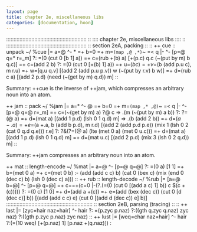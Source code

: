 ```yaml
---
layout: page
title: chapter 2e, miscellaneous libs
categories: [documentation, hoon]
---
```



  ::::::::::::::::::::::::::::::::::::::::::::::::::::::  ::
::::              chapter 2e, miscellaneous libs        ::::
::  ::::::::::::::::::::::::::::::::::::::::::::::::::::::
::                section 2eA, packing                  ::
::
++  cue                                                 ::  unpack
  ~/  %cue
  |=  a=@
  ^-  *
  =+  b=0
  =+  m=`(map ,@ ,*)`~
  =<  q
  |-  ^-  [p=@ q=* r=_m]
  ?:  =(0 (cut 0 [b 1] a))
    =+  c=(rub +(b) a)
    [+(p.c) q.c (~(put by m) b q.c)]
  =+  c=(add 2 b)
  ?:  =(0 (cut 0 [+(b) 1] a))
    =+  u=$(b c)
    =+  v=$(b (add p.u c), m r.u)
    =+  w=[q.u q.v]
    [(add 2 (add p.u p.v)) w (~(put by r.v) b w)]
  =+  d=(rub c a)
  [(add 2 p.d) (need (~(get by m) q.d)) m]
::

Summary: ++cue is the inverse of ++jam, which compresses an arbitrary noun into an atom.


++  jam                                                 ::  pack
  ~/  %jam
  |=  a=*
  ^-  @
  =+  b=0
  =+  m=`(map ,* ,@)`~
  =<  q
  |-  ^-  [p=@ q=@ r=_m]
  =+  c=(~(get by m) a)
  ?@  c
    =>  .(m (~(put by m) a b))
    ?:  ?=(@ a)
      =+  d=(mat a)
      [(add 1 p.d) (lsh 0 1 q.d) m]
    =>  .(b (add 2 b))
    =+  d=$(a -.a)
    =+  e=$(a +.a, b (add b p.d), m r.d)
    [(add 2 (add p.d p.e)) (mix 1 (lsh 0 2 (cat 0 q.d q.e))) r.e]
  ?:  ?&(?=(@ a) (lte (met 0 a) (met 0 u.c)))
    =+  d=(mat a)
    [(add 1 p.d) (lsh 0 1 q.d) m]
  =+  d=(mat u.c)
  [(add 2 p.d) (mix 3 (lsh 0 2 q.d)) m]
::

Summary: ++jam compresses an arbitrary noun into an atom.



++  mat                                                 ::  length-encode
  ~/  %mat
  |=  a=@
  ^-  [p=@ q=@]
  ?:  =(0 a)
    [1 1]
  =+  b=(met 0 a)
  =+  c=(met 0 b)
  :-  (add (add c c) b)
  (cat 0 (bex c) (mix (end 0 (dec c) b) (lsh 0 (dec c) a)))
::
++  rub                                                 ::  length-decode
  ~/  %rub
  |=  [a=@ b=@]
  ^-  [p=@ q=@]
  =+  c==+(c=0 |-(?.(=(0 (cut 0 [(add a c) 1] b)) c $(c +(c)))))
  ?:  =(0 c)
    [1 0]
  =+  d=(add a +(c))
  =+  e=(add (bex (dec c)) (cut 0 [d (dec c)] b))
  [(add (add c c) e) (cut 0 [(add d (dec c)) e] b)]
::::::::::::::::::::::::::::::::::::::::::::::::::::::::::
::                section 2eB, parsing (tracing)        ::
::
++  last  |=  [zyc=hair naz=hair]
          ^-  hair
          ?:  =(p.zyc p.naz)
            ?:((gth q.zyc q.naz) zyc naz)
          ?:((gth p.zyc p.naz) zyc naz)
::
++  lust  |=  [weq=char naz=hair]
          ^-  hair
          ?:(=(10 weq) [+(p.naz) 1] [p.naz +(q.naz)])
:
